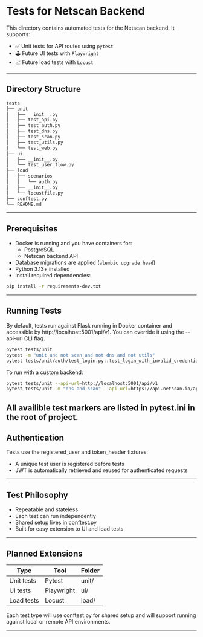 # Tests for Netscan Backend

This directory contains automated tests for the Netscan backend. It supports:

- ✅ Unit tests for API routes using `pytest`
- 🕹 Future UI tests with `Playwright`
- 📈 Future load tests with `Locust`

---

## Directory Structure

```md
tests
├── unit
│   ├── __init__.py
│   ├── test_api.py
│   ├── test_auth.py
│   ├── test_dns.py
│   ├── test_scan.py
│   ├── test_utils.py
│   └── test_web.py
├── ui
│   ├── __init__.py
│   └── test_user_flow.py
├── load
│   ├── scenarios
│   │   └── auth.py
│   ├── __init__.py
│   └── locustfile.py
├── conftest.py
└── README.md
```
---

## Prerequisites

- Docker is running and you have containers for:
  - PostgreSQL
  - Netscan backend API
- Database migrations are applied (`alembic upgrade head`)
- Python 3.13+ installed
- Install required dependencies:

```bash
pip install -r requirements-dev.txt
```
---

## Running Tests

By default, tests run against Flask running in Docker container and accessible by http://localhost:5001/api/v1. You can override it using the --api-url CLI flag.

```bash
pytest tests/unit
pytest -m "unit and not scan and not dns and not utils"
pytest tests/unit/auth/test_login.py::test_login_with_invalid_credentials
```
To run with a custom backend:

```bash
pytest tests/unit --api-url=http://localhost:5001/api/v1
pytest tests/unit -m "dns and scan" --api-url=https://api.netscan.io/api/v1
```

All availible test markers are listed in pytest.ini in the root of project.
---

## Authentication
Tests use the registered_user and token_header fixtures:
- A unique test user is registered before tests
- JWT is automatically retrieved and reused for authenticated requests

---

## Test Philosophy
- Repeatable and stateless
- Each test can run independently
- Shared setup lives in conftest.py
- Built for easy extension to UI and load tests

---

## Planned Extensions
|Type       | Tool       | Folder   |
|-----------|------------|----------|
|Unit tests | Pytest     | unit/    |
|UI tests   | Playwright | ui/      |
|Load tests | Locust     | load/    |

Each test type will use conftest.py for shared setup and will support running against local or remote API environments.

---